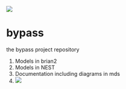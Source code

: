 ![](https://raw.githubusercontent.com/max-talanov/bypass/main/figs/bypass_logo_1s.jpg)
# bypass
the bypass project repository
1. Models in brian2
1. Models in NEST
1. Documentation including diagrams in mds
2. ![](https://duckduckgo.com/?q=spinal+cord&t=newext&atb=v387-4&iax=images&ia=images&iai=https%3A%2F%2Fi.pinimg.com%2Foriginals%2Fe7%2Ff1%2Fd7%2Fe7f1d70d44fca110a12a566e84e9a8f2.jpg)

